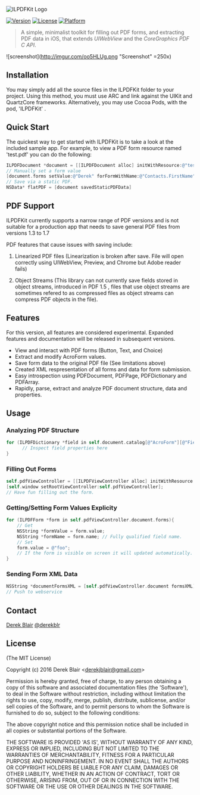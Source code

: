 ![ILPDFKit Logo](	
https://s3-eu-west-1.amazonaws.com/derekblair/ilpdfkit.png)


[![Version](https://img.shields.io/cocoapods/v/ILPDFKit.svg?style=flat)](http://cocoapods.org/pods/ILPDFKit)
[![License](https://img.shields.io/cocoapods/l/ILPDFKit.svg?style=flat)](http://cocoapods.org/pods/ILPDFKit)
[![Platform](https://img.shields.io/cocoapods/p/ILPDFKit.svg?style=flat)](http://cocoapods.org/pods/ILPDFKit)

> A simple, minimalist toolkit for filling out PDF forms, and extracting PDF data in iOS, that extends *UIWebView* and the *CoreGraphics PDF C API*.


![screenshot](http://imgur.com/oo5HLUg.png "Screenshot" =250x)

## Installation

   You may simply add all the source files in the ILPDFKit folder to your project. Using this method, you must use ARC and link against the UIKit and QuartzCore frameworks. Alternatively, you may use Cocoa Pods, with the pod, 'ILPDFKit' . 


## Quick Start

 The quickest way to get started with ILPDFKit is to take a look at the included sample app. For example, to view a PDF form resource named 'test.pdf' you can do the following: 
 
 
```objective-c
ILPDFDocument *document = [[ILPDFDocument alloc] initWithResource:@"test.pdf"];
// Manually set a form value
[document.forms setValue:@"Derek" forFormWithName:@"Contacts.FirstName"];
// Save via a static PDF.
NSData* flatPDF = [document savedStaticPDFData]
```

## PDF Support 

ILPDFKit currently supports a narrow range of PDF versions and is not suitable for a production app that needs to save general PDF files from versions 1.3 to 1.7
  
 PDF features that cause issues with saving include:
  
  1. Linearized PDF files (Linearization is broken after save. File will open correctly using UIWebView, Preview, and Chrome but Adobe reader fails)
  
  2. Object Streams (This library can not currently save fields stored in object streams, introduced in PDF 1.5 , files that use object streams are sometimes refered to as compressed files as object streams can compress PDF objects in the file).
  
## Features

  For this version, all features are considered experimental. Expanded features and documentation will be released in subsequent versions.
  
  * View and interact with PDF forms (Button, Text, and Choice)
  * Extract and modify AcroForm values.
  * Save form data to the original PDF file (See limitations above)
  * Created XML respresentation of all forms and data for form submission.
  * Easy introspection using PDFDocument, PDFPage, PDFDictionary and PDFArray.
  * Rapidly, parse, extract and analyze PDF document structure, data and properties.
  
  
## Usage

### Analyzing PDF Structure 

```objective-c
for (ILPDFDictionary *field in self.document.catalog[@"AcroForm"][@"Fields"]) {
      // Inspect field properties here
}
```

### Filling Out Forms

```objective-c
self.pdfViewController = [[ILPDFViewController alloc] initWithResource:@"test.pdf"];
[self.window setRootViewController:self.pdfViewController];
// Have fun filling out the form.
```

### Getting/Setting Form Values Explicity

```objective-c
for (ILPDFForm *form in self.pdfViewController.document.forms){
	// Get
	NSString *formValue = form.value;
	NSString *formName = form.name; // Fully qualified field name.
	// Set
	form.value = @"foo";
	// If the form is visible on screen it will updated automatically.
}
```
	
### Sending Form XML Data 
```objective-c
NSString *documentFormsXML = [self.pdfViewController.document formsXML];
// Push to webservice
```
	

## Contact


[Derek Blair](http://github.com/derekblair)
[@derekblr](https://twitter.com/derekblr)

## License

(The MIT License)

Copyright (c) 2016 Derek Blair &lt;derekjblair@gmail.com&gt;

Permission is hereby granted, free of charge, to any person obtaining
a copy of this software and associated documentation files (the
'Software'), to deal in the Software without restriction, including
without limitation the rights to use, copy, modify, merge, publish,
distribute, sublicense, and/or sell copies of the Software, and to
permit persons to whom the Software is furnished to do so, subject to
the following conditions:

The above copyright notice and this permission notice shall be
included in all copies or substantial portions of the Software.

THE SOFTWARE IS PROVIDED 'AS IS', WITHOUT WARRANTY OF ANY KIND,
EXPRESS OR IMPLIED, INCLUDING BUT NOT LIMITED TO THE WARRANTIES OF
MERCHANTABILITY, FITNESS FOR A PARTICULAR PURPOSE AND NONINFRINGEMENT.
IN NO EVENT SHALL THE AUTHORS OR COPYRIGHT HOLDERS BE LIABLE FOR ANY
CLAIM, DAMAGES OR OTHER LIABILITY, WHETHER IN AN ACTION OF CONTRACT,
TORT OR OTHERWISE, ARISING FROM, OUT OF OR IN CONNECTION WITH THE
SOFTWARE OR THE USE OR OTHER DEALINGS IN THE SOFTWARE.
